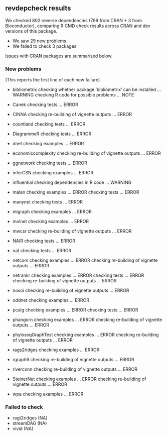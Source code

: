 ## revdepcheck results

We checked 802 reverse dependencies (799 from CRAN + 3 from Bioconductor), comparing R CMD check results across CRAN and dev versions of this package.

 * We saw 29 new problems
 * We failed to check 3 packages

Issues with CRAN packages are summarised below.

### New problems
(This reports the first line of each new failure)

* bibliometrix
  checking whether package ‘bibliometrix’ can be installed ... WARNING
  checking R code for possible problems ... NOTE

* Canek
  checking tests ... ERROR

* CINNA
  checking re-building of vignette outputs ... ERROR

* countland
  checking tests ... ERROR

* DiagrammeR
  checking tests ... ERROR

* dnet
  checking examples ... ERROR

* economiccomplexity
  checking re-building of vignette outputs ... ERROR

* ggnetwork
  checking tests ... ERROR

* inferCSN
  checking examples ... ERROR

* influential
  checking dependencies in R code ... WARNING

* malan
  checking examples ... ERROR
  checking tests ... ERROR

* manynet
  checking tests ... ERROR

* migraph
  checking examples ... ERROR

* molnet
  checking examples ... ERROR

* mwcsr
  checking re-building of vignette outputs ... ERROR

* NAIR
  checking tests ... ERROR

* nat
  checking tests ... ERROR

* netcom
  checking examples ... ERROR
  checking re-building of vignette outputs ... ERROR

* netrankr
  checking examples ... ERROR
  checking tests ... ERROR
  checking re-building of vignette outputs ... ERROR

* nosoi
  checking re-building of vignette outputs ... ERROR

* oddnet
  checking examples ... ERROR

* pcalg
  checking examples ... ERROR
  checking tests ... ERROR

* phangorn
  checking examples ... ERROR
  checking re-building of vignette outputs ... ERROR

* phyloseqGraphTest
  checking examples ... ERROR
  checking re-building of vignette outputs ... ERROR

* rags2ridges
  checking examples ... ERROR

* rgraph6
  checking re-building of vignette outputs ... ERROR

* riverconn
  checking re-building of vignette outputs ... ERROR

* SteinerNet
  checking examples ... ERROR
  checking re-building of vignette outputs ... ERROR

* wpa
  checking examples ... ERROR

### Failed to check

* ragt2ridges (NA)
* streamDAG   (NA)
* vivid       (NA)
